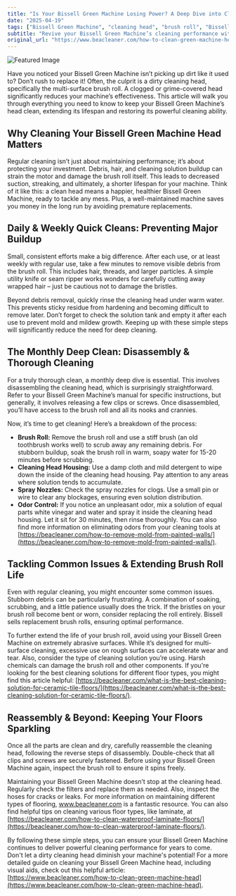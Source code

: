 ```yaml
---
title: "Is Your Bissell Green Machine Losing Power? A Deep Dive into Cleaning Head Maintenance"
date: "2025-04-19"
tags: ["Bissell Green Machine", "cleaning head", "brush roll", "Bissell", "cleaning", "appliance maintenance", "hair removal"]
subtitle: "Revive your Bissell Green Machine’s cleaning performance with this comprehensive guide to cleaning and maintaining the brush roll and head."
original_url: "https://www.beacleaner.com/how-to-clean-green-machine-head"
---
```




![Featured Image](https://res.cloudinary.com/dnm0udlvz/image/upload/v1745052362/article_image_87_qykfxl.jpg)

Have you noticed your Bissell Green Machine isn’t picking up dirt like it used to? Don’t rush to replace it! Often, the culprit is a dirty cleaning head, specifically the multi-surface brush roll. A clogged or grime-covered head significantly reduces your machine’s effectiveness. This article will walk you through everything you need to know to keep your Bissell Green Machine’s head clean, extending its lifespan and restoring its powerful cleaning ability. 

## Why Cleaning Your Bissell Green Machine Head Matters

Regular cleaning isn’t just about maintaining performance; it’s about protecting your investment. Debris, hair, and cleaning solution buildup can strain the motor and damage the brush roll itself. This leads to decreased suction, streaking, and ultimately, a shorter lifespan for your machine. Think of it like this: a clean head means a happier, healthier Bissell Green Machine, ready to tackle any mess. Plus, a well-maintained machine saves you money in the long run by avoiding premature replacements.

## Daily & Weekly Quick Cleans: Preventing Major Buildup

Small, consistent efforts make a big difference. After each use, or at least weekly with regular use, take a few minutes to remove visible debris from the brush roll. This includes hair, threads, and larger particles. A simple utility knife or seam ripper works wonders for carefully cutting away wrapped hair – just be cautious not to damage the bristles. 

Beyond debris removal, quickly rinse the cleaning head under warm water. This prevents sticky residue from hardening and becoming difficult to remove later. Don’t forget to check the solution tank and empty it after each use to prevent mold and mildew growth. Keeping up with these simple steps will significantly reduce the need for deep cleaning.

## The Monthly Deep Clean: Disassembly & Thorough Cleaning

For a truly thorough clean, a monthly deep dive is essential. This involves disassembling the cleaning head, which is surprisingly straightforward. Refer to your Bissell Green Machine’s manual for specific instructions, but generally, it involves releasing a few clips or screws. Once disassembled, you’ll have access to the brush roll and all its nooks and crannies.

Now, it’s time to get cleaning! Here’s a breakdown of the process:

*   **Brush Roll:** Remove the brush roll and use a stiff brush (an old toothbrush works well) to scrub away any remaining debris. For stubborn buildup, soak the brush roll in warm, soapy water for 15-20 minutes before scrubbing.
*   **Cleaning Head Housing:** Use a damp cloth and mild detergent to wipe down the inside of the cleaning head housing. Pay attention to any areas where solution tends to accumulate.
*   **Spray Nozzles:** Check the spray nozzles for clogs. Use a small pin or wire to clear any blockages, ensuring even solution distribution.
*   **Odor Control:** If you notice an unpleasant odor, mix a solution of equal parts white vinegar and water and spray it inside the cleaning head housing. Let it sit for 30 minutes, then rinse thoroughly. You can also find more information on eliminating odors from your cleaning tools at [https://beacleaner.com/how-to-remove-mold-from-painted-walls/](https://beacleaner.com/how-to-remove-mold-from-painted-walls/).

## Tackling Common Issues & Extending Brush Roll Life

Even with regular cleaning, you might encounter some common issues. Stubborn debris can be particularly frustrating. A combination of soaking, scrubbing, and a little patience usually does the trick. If the bristles on your brush roll become bent or worn, consider replacing the roll entirely. Bissell sells replacement brush rolls, ensuring optimal performance.

To further extend the life of your brush roll, avoid using your Bissell Green Machine on extremely abrasive surfaces. While it’s designed for multi-surface cleaning, excessive use on rough surfaces can accelerate wear and tear. Also, consider the type of cleaning solution you’re using. Harsh chemicals can damage the brush roll and other components. If you're looking for the best cleaning solutions for different floor types, you might find this article helpful: [https://beacleaner.com/what-is-the-best-cleaning-solution-for-ceramic-tile-floors/](https://beacleaner.com/what-is-the-best-cleaning-solution-for-ceramic-tile-floors/).

## Reassembly & Beyond: Keeping Your Floors Sparkling

Once all the parts are clean and dry, carefully reassemble the cleaning head, following the reverse steps of disassembly. Double-check that all clips and screws are securely fastened. Before using your Bissell Green Machine again, inspect the brush roll to ensure it spins freely. 

Maintaining your Bissell Green Machine doesn’t stop at the cleaning head. Regularly check the filters and replace them as needed. Also, inspect the hoses for cracks or leaks. For more information on maintaining different types of flooring, www.beacleaner.com is a fantastic resource. You can also find helpful tips on cleaning various floor types, like laminate, at [https://beacleaner.com/how-to-clean-waterproof-laminate-floors/](https://beacleaner.com/how-to-clean-waterproof-laminate-floors/). 

By following these simple steps, you can ensure your Bissell Green Machine continues to deliver powerful cleaning performance for years to come. Don't let a dirty cleaning head diminish your machine's potential! For a more detailed guide on cleaning your Bissell Green Machine head, including visual aids, check out this helpful article: [https://www.beacleaner.com/how-to-clean-green-machine-head](https://www.beacleaner.com/how-to-clean-green-machine-head).